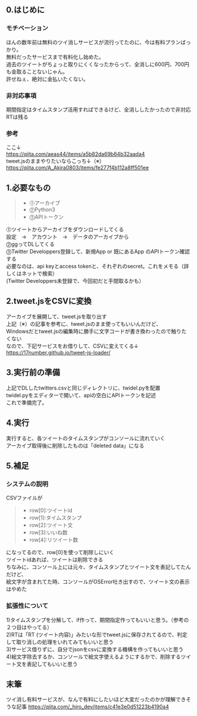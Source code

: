 ## 0.はじめに
### モチベーション
ほんの数年前は無料のツイ消しサービスが流行ってたのに、今は有料プランばっかり。  
無料だったサービスまで有料化し始めた。  
過去のツイートがちょっと取りにくくなったからって、全消しに600円、700円も金取ることないじゃん。  
許せねぇ、絶対に金払いたくない。

### 非対応事項
期間指定はタイムスタンプ活用すればできるけど、全消ししたかったので非対応  
RTは残る
### 参考
ここ↓  
https://qiita.com/aeas44/items/a5b82da69b64b32aada4  
tweet.jsのままやりたいならこっち↓（※）  
https://qiita.com/A_Akira0803/items/fe277f4b112a8ff501ee

## 1.必要なもの
> - ⓵アーカイブ
> - ⓶Python3
> - ⓷APIトークン

⓵ツイートからアーカイブをダウンロードしてくる    
設定　→　アカウント　→　データのアーカイブから  
⓶ggってDLしてくる  
⓷Twitter Developpers登録して、新規App or 既にあるApp のAPIトークン確認する  
必要なのは、api keyとaccess tokenと、それぞれのsecret。これをメモる（詳しくはネットで検索）  
(Twitter Developpers未登録で、今回初だと手間取るかも）

## 2.tweet.jsをCSVに変換
アーカイブを展開して、tweet.jsを取り出す  
上記（※）の記事を参考に、tweet.jsのまま使ってもいいんだけど、  
Windowsだとtweet.jsの編集時に勝手に文字コードが書き換わったので触りたくない   
なので、下記サービスをお借りして、CSVに変えてくる↓  
https://17number.github.io/tweet-js-loader/

## 3.実行前の準備
上記でDLしたtwitters.csvと同じディレクトリに、twidel.pyを配置  
twidel.pyをエディターで開いて、apiの空白にAPIトークンを記述  
これで準備完了。  

## 4.実行
実行すると、各ツイートのタイムスタンプがコンソールに流れていく   
アーカイブ取得後に削除したものは「deleted data」になる  

## 5.補足

### システムの説明
CSVファイルが
> - row[0]:ツイートid
> - row[1]:タイムスタンプ
> - row[2]:ツイート文
> - row[3]:いいね数
> - row[4]:リツイート数  

になってるので、row[0]を使って削除しにいく  
ツイートidあれば、ツイートは削除できる  
ちなみに、コンソール上には元々、タイムスタンプとツイート文を表記してたんだけど、  
絵文字が含まれてた時、コンソールがOSError吐き出すので、ツイート文の表示はやめた  

### 拡張性について
1)タイムスタンプを分解して、if作って、期間指定作ってもいいと思う。（参考の２つ目はやってる）  
2)RTは「RT (ツイート内容)」みたいな形でtweet.jsに保存されてるので、判定して取り消しの処理をいれてみてもいいと思う  
3)サービス借りずに、自分でjsonをcsvに変換する機構を作ってもいいと思う  
4)絵文字除去するか、コンソールで絵文字使えるようにするかで、削除するツイート文を表記してもいいと思う 

## 末筆
ツイ消し有料サービスが、なんで有料にしたいほど大変だったのかが理解できそうな記事
https://qiita.com/_hiro_dev/items/c41e3e0d51223b4190a4


